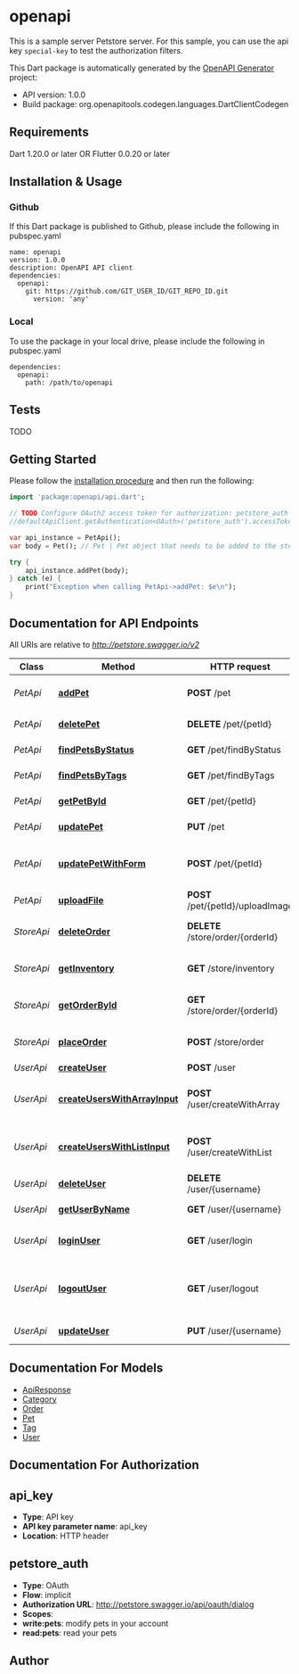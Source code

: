 # openapi
This is a sample server Petstore server. For this sample, you can use the api key `special-key` to test the authorization filters.

This Dart package is automatically generated by the [OpenAPI Generator](https://openapi-generator.tech) project:

- API version: 1.0.0
- Build package: org.openapitools.codegen.languages.DartClientCodegen

## Requirements

Dart 1.20.0 or later OR Flutter 0.0.20 or later

## Installation & Usage

### Github
If this Dart package is published to Github, please include the following in pubspec.yaml
```
name: openapi
version: 1.0.0
description: OpenAPI API client
dependencies:
  openapi:
    git: https://github.com/GIT_USER_ID/GIT_REPO_ID.git
      version: 'any'
```

### Local
To use the package in your local drive, please include the following in pubspec.yaml
```
dependencies:
  openapi:
    path: /path/to/openapi
```

## Tests

TODO

## Getting Started

Please follow the [installation procedure](#installation--usage) and then run the following:

```dart
import 'package:openapi/api.dart';

// TODO Configure OAuth2 access token for authorization: petstore_auth
//defaultApiClient.getAuthentication<OAuth>('petstore_auth').accessToken = 'YOUR_ACCESS_TOKEN';

var api_instance = PetApi();
var body = Pet(); // Pet | Pet object that needs to be added to the store

try {
    api_instance.addPet(body);
} catch (e) {
    print("Exception when calling PetApi->addPet: $e\n");
}

```

## Documentation for API Endpoints

All URIs are relative to *http://petstore.swagger.io/v2*

Class | Method | HTTP request | Description
------------ | ------------- | ------------- | -------------
*PetApi* | [**addPet**](docs\/PetApi.md#addpet) | **POST** /pet | Add a new pet to the store
*PetApi* | [**deletePet**](docs\/PetApi.md#deletepet) | **DELETE** /pet/{petId} | Deletes a pet
*PetApi* | [**findPetsByStatus**](docs\/PetApi.md#findpetsbystatus) | **GET** /pet/findByStatus | Finds Pets by status
*PetApi* | [**findPetsByTags**](docs\/PetApi.md#findpetsbytags) | **GET** /pet/findByTags | Finds Pets by tags
*PetApi* | [**getPetById**](docs\/PetApi.md#getpetbyid) | **GET** /pet/{petId} | Find pet by ID
*PetApi* | [**updatePet**](docs\/PetApi.md#updatepet) | **PUT** /pet | Update an existing pet
*PetApi* | [**updatePetWithForm**](docs\/PetApi.md#updatepetwithform) | **POST** /pet/{petId} | Updates a pet in the store with form data
*PetApi* | [**uploadFile**](docs\/PetApi.md#uploadfile) | **POST** /pet/{petId}/uploadImage | uploads an image
*StoreApi* | [**deleteOrder**](docs\/StoreApi.md#deleteorder) | **DELETE** /store/order/{orderId} | Delete purchase order by ID
*StoreApi* | [**getInventory**](docs\/StoreApi.md#getinventory) | **GET** /store/inventory | Returns pet inventories by status
*StoreApi* | [**getOrderById**](docs\/StoreApi.md#getorderbyid) | **GET** /store/order/{orderId} | Find purchase order by ID
*StoreApi* | [**placeOrder**](docs\/StoreApi.md#placeorder) | **POST** /store/order | Place an order for a pet
*UserApi* | [**createUser**](docs\/UserApi.md#createuser) | **POST** /user | Create user
*UserApi* | [**createUsersWithArrayInput**](docs\/UserApi.md#createuserswitharrayinput) | **POST** /user/createWithArray | Creates list of users with given input array
*UserApi* | [**createUsersWithListInput**](docs\/UserApi.md#createuserswithlistinput) | **POST** /user/createWithList | Creates list of users with given input array
*UserApi* | [**deleteUser**](docs\/UserApi.md#deleteuser) | **DELETE** /user/{username} | Delete user
*UserApi* | [**getUserByName**](docs\/UserApi.md#getuserbyname) | **GET** /user/{username} | Get user by user name
*UserApi* | [**loginUser**](docs\/UserApi.md#loginuser) | **GET** /user/login | Logs user into the system
*UserApi* | [**logoutUser**](docs\/UserApi.md#logoutuser) | **GET** /user/logout | Logs out current logged in user session
*UserApi* | [**updateUser**](docs\/UserApi.md#updateuser) | **PUT** /user/{username} | Updated user


## Documentation For Models

 - [ApiResponse](docs\/ApiResponse.md)
 - [Category](docs\/Category.md)
 - [Order](docs\/Order.md)
 - [Pet](docs\/Pet.md)
 - [Tag](docs\/Tag.md)
 - [User](docs\/User.md)


## Documentation For Authorization


## api_key

- **Type**: API key
- **API key parameter name**: api_key
- **Location**: HTTP header

## petstore_auth

- **Type**: OAuth
- **Flow**: implicit
- **Authorization URL**: http://petstore.swagger.io/api/oauth/dialog
- **Scopes**: 
 - **write:pets**: modify pets in your account
 - **read:pets**: read your pets


## Author





